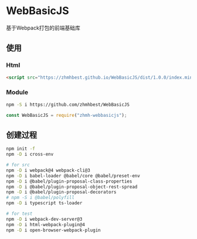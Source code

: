 # WebBasicJS

基于Webpack打包的前端基础库

## 使用

### Html

```html
<script src="https://zhmhbest.github.io/WebBasicJS/dist/1.0.0/index.min.js"></script>
```

### Module

```bash
npm -S i https://github.com/zhmhbest/WebBasicJS
```

```js
const WebBasicJS = require("zhmh-webbasicjs");
```

## 创建过程

```bash
npm init -f
npm -D i cross-env

# for src
npm -D i webpack@4 webpack-cli@3
npm -D i babel-loader @babel/core @babel/preset-env
npm -D i @babel/plugin-proposal-class-properties
npm -D i @babel/plugin-proposal-object-rest-spread
npm -D i @babel/plugin-proposal-decorators
# npm -S i @babel/polyfill
npm -D i typescript ts-loader

# for test
npm -D i webpack-dev-server@3
npm -D i html-webpack-plugin@4
npm -D i open-browser-webpack-plugin
```
